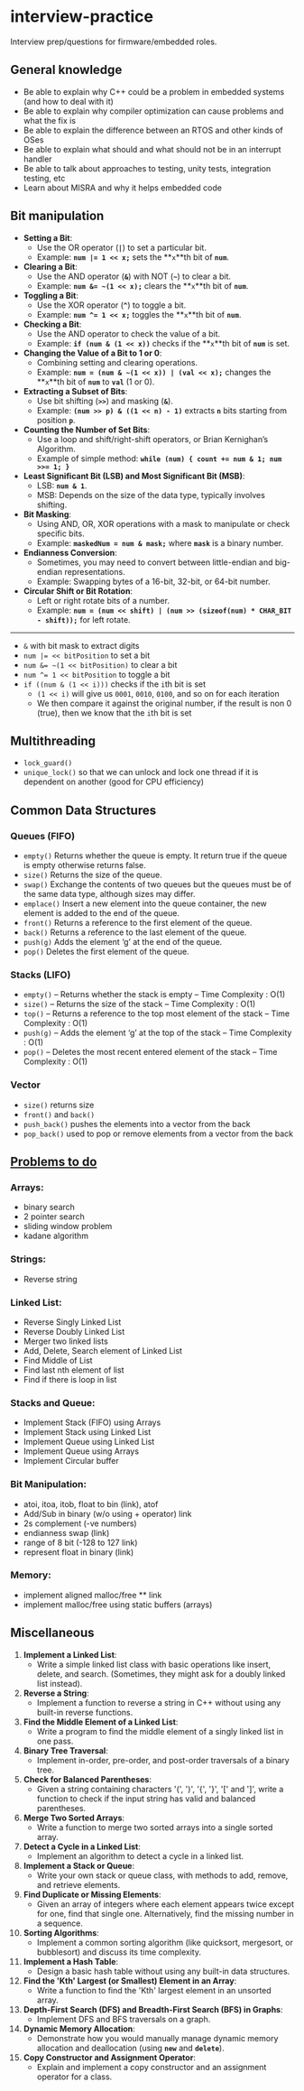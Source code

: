 # interview-practice
Interview prep/questions for firmware/embedded roles.
## General knowledge
- Be able to explain why C++ could be a problem in embedded systems (and how to deal with it)
- Be able to explain why compiler optimization can cause problems and what the fix is
- Be able to explain the difference between an RTOS and other kinds of OSes
- Be able to explain what should and what should not be in an interrupt handler
- Be able to talk about approaches to testing, unity tests, integration testing, etc
- Learn about MISRA and why it helps embedded code
## Bit manipulation 
- **Setting a Bit**:
    - Use the OR operator (**`|`**) to set a particular bit.
    - Example: **`num |= 1 << x;`** sets the **`x`**th bit of **`num`**.
- **Clearing a Bit**:
    - Use the AND operator (**`&`**) with NOT (**`~`**) to clear a bit.
    - Example: **`num &= ~(1 << x);`** clears the **`x`**th bit of **`num`**.
- **Toggling a Bit**:
    - Use the XOR operator (**`^`**) to toggle a bit.
    - Example: **`num ^= 1 << x;`** toggles the **`x`**th bit of **`num`**.
- **Checking a Bit**:
    - Use the AND operator to check the value of a bit.
    - Example: **`if (num & (1 << x))`** checks if the **`x`**th bit of **`num`** is set.
- **Changing the Value of a Bit to 1 or 0**:
    - Combining setting and clearing operations.
    - Example: **`num = (num & ~(1 << x)) | (val << x);`** changes the **`x`**th bit of **`num`** to **`val`** (1 or 0).
- **Extracting a Subset of Bits**:
    - Use bit shifting (**`>>`**) and masking (**`&`**).
    - Example: **`(num >> p) & ((1 << n) - 1)`** extracts **`n`** bits starting from position **`p`**.
- **Counting the Number of Set Bits**:
    - Use a loop and shift/right-shift operators, or Brian Kernighan’s Algorithm.
    - Example of simple method: **`while (num) { count += num & 1; num >>= 1; }`**
- **Least Significant Bit (LSB) and Most Significant Bit (MSB)**:
    - LSB: **`num & 1`**.
    - MSB: Depends on the size of the data type, typically involves shifting.
- **Bit Masking**:
    - Using AND, OR, XOR operations with a mask to manipulate or check specific bits.
    - Example: **`maskedNum = num & mask;`** where **`mask`** is a binary number.
- **Endianness Conversion**:
    - Sometimes, you may need to convert between little-endian and big-endian representations.
    - Example: Swapping bytes of a 16-bit, 32-bit, or 64-bit number.
- **Circular Shift or Bit Rotation**:
    - Left or right rotate bits of a number.
    - Example: **`num = (num << shift) | (num >> (sizeof(num) * CHAR_BIT - shift));`** for left rotate.
---
- `&` with bit mask to extract digits 
- `num |= << bitPosition` to set a bit
- `num &= ~(1 << bitPosition)` to clear a bit 
- `num ^= 1 << bitPosition` to toggle a bit 
- `if ((num & (1 << i)))` checks if the `i`th bit is set 
    - `(1 << i)` will give us `0001`, `0010`, `0100`, and so on for each iteration
    - We then compare it against the original number, if the result is non 0 (true), then we know that the `i`th bit is set

## Multithreading
- `lock_guard()`
- `unique_lock()` so that we can unlock and lock one thread if it is dependent on another (good for CPU efficiency)

## Common Data Structures
### Queues (FIFO)
- `empty()`	Returns whether the queue is empty. It return true if the queue is empty otherwise returns false.
- `size()`	Returns the size of the queue.
- `swap()`	Exchange the contents of two queues but the queues must be of the same data type, although sizes may differ.
- `emplace()` Insert a new element into the queue container, the new element is added to the end of the queue.
- `front()`	Returns a reference to the first element of the queue.
- `back()`	Returns a reference to the last element of the queue.
- `push(g)`	Adds the element ‘g’ at the end of the queue.
- `pop()` 	Deletes the first element of the queue.

### Stacks (LIFO)
- `empty()` – Returns whether the stack is empty – Time Complexity : O(1)  
- `size()` – Returns the size of the stack – Time Complexity : O(1) 
- `top()` – Returns a reference to the top most element of the stack – Time Complexity : O(1) 
- `push(g)` – Adds the element ‘g’ at the top of the stack – Time Complexity : O(1) 
- `pop()` – Deletes the most recent entered element of the stack – Time Complexity : O(1) 
### Vector 
- `size()` returns size
- `front()` and `back()`
- `push_back()` pushes the elements into a vector from the back
- `pop_back()` used to pop or remove elements from a vector from the back

## [Problems to do](https://medium.com/@akashagrawal_33749/cracking-the-firmware-embedded-systems-engineer-interview-d73a37da95bd)
### Arrays:
- binary search
- 2 pointer search
- sliding window problem
- kadane algorithm
### Strings:
- Reverse string
### Linked List:
- Reverse Singly Linked List
- Reverse Doubly Linked List
- Merger two linked lists
- Add, Delete, Search element of Linked List
- Find Middle of List
- Find last nth element of list
- Find if there is loop in list
### Stacks and Queue:
- Implement Stack (FIFO) using Arrays
- Implement Stack using Linked List
- Implement Queue using Linked List
- Implement Queue using Arrays
- Implement Circular buffer
### Bit Manipulation:
- atoi, itoa, itob, float to bin (link), atof
- Add/Sub in binary (w/o using + operator) link
- 2s complement (-ve numbers)
- endianness swap (link)
- range of 8 bit (-128 to 127 link)
- represent float in binary (link)
### Memory:
- implement aligned malloc/free ** link
- implement malloc/free using static buffers (arrays)

## Miscellaneous
1. **Implement a Linked List**:
    - Write a simple linked list class with basic operations like insert, delete, and search. (Sometimes, they might ask for a doubly linked list instead).
2. **Reverse a String**:
    - Implement a function to reverse a string in C++ without using any built-in reverse functions.
3. **Find the Middle Element of a Linked List**:
    - Write a program to find the middle element of a singly linked list in one pass.
4. **Binary Tree Traversal**:
    - Implement in-order, pre-order, and post-order traversals of a binary tree.
5. **Check for Balanced Parentheses**:
    - Given a string containing characters '(', ')', '{', '}', '[' and ']', write a function to check if the input string has valid and balanced parentheses.
6. **Merge Two Sorted Arrays**:
    - Write a function to merge two sorted arrays into a single sorted array.
7. **Detect a Cycle in a Linked List**:
    - Implement an algorithm to detect a cycle in a linked list.
8. **Implement a Stack or Queue**:
    - Write your own stack or queue class, with methods to add, remove, and retrieve elements.
9. **Find Duplicate or Missing Elements**:
    - Given an array of integers where each element appears twice except for one, find that single one. Alternatively, find the missing number in a sequence.
10. **Sorting Algorithms**:
    - Implement a common sorting algorithm (like quicksort, mergesort, or bubblesort) and discuss its time complexity.
11. **Implement a Hash Table**:
    - Design a basic hash table without using any built-in data structures.
12. **Find the 'Kth' Largest (or Smallest) Element in an Array**:
    - Write a function to find the 'Kth' largest element in an unsorted array.
13. **Depth-First Search (DFS) and Breadth-First Search (BFS) in Graphs**:
    - Implement DFS and BFS traversals on a graph.
14. **Dynamic Memory Allocation**:
    - Demonstrate how you would manually manage dynamic memory allocation and deallocation (using **`new`** and **`delete`**).
15. **Copy Constructor and Assignment Operator**:
    - Explain and implement a copy constructor and an assignment operator for a class.
